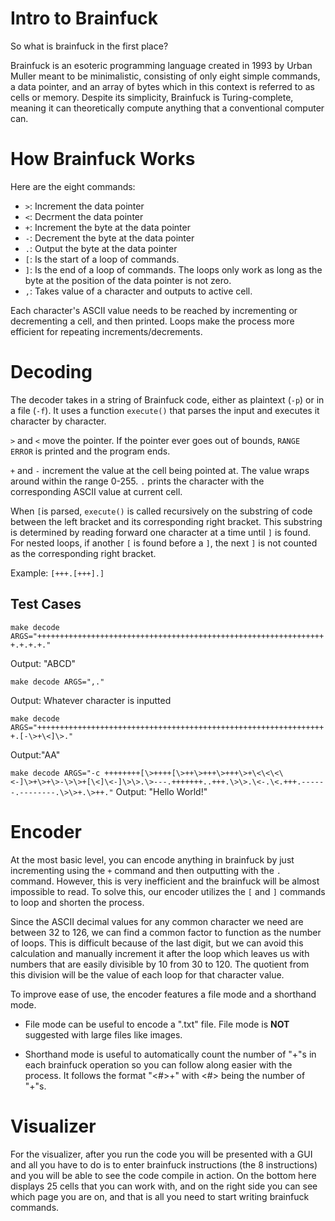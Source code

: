 # Intro to Brainfuck
So what is brainfuck in the first place?

Brainfuck is an esoteric programming language created in 1993 by Urban Muller meant to be minimalistic, consisting of only eight simple commands, a data pointer, and an array of bytes which in this context is referred to as cells or memory. Despite its simplicity, Brainfuck is Turing-complete, meaning it can theoretically compute anything that a conventional computer can.

# How Brainfuck Works

Here are the eight commands:
- `>`: Increment the data pointer
- `<`: Decrment the data pointer
- `+`: Increment the byte at the data pointer
- `-`: Decrement the byte at the data pointer
- `.`: Output the byte at the data pointer
- `[`: Is the start of a loop of commands.
- `]`: Is the end of a loop of commands.
The loops only work as long as the byte at the position of the data pointer is not zero.
- `,`: Takes value of a character and outputs to active cell.

Each character's ASCII value needs to be reached by incrementing or decrementing a cell, and then printed. Loops make the process more efficient for repeating increments/decrements.

# Decoding

The decoder takes in a string of Brainfuck code, either as plaintext (`-p`) or in a file (`-f`). It uses a function `execute()` that parses the input and executes it character by character.

`>` and `<` move the pointer. If the pointer ever goes out of bounds, `RANGE ERROR` is printed and the program ends.

`+` and `-` increment the value at the cell being pointed at. The value wraps around within the range 0-255. `.` prints the character with the corresponding ASCII value at current cell.

When `[`is parsed, `execute()` is called recursively on the substring of code between the left bracket and its corresponding right bracket. This substring is determined by reading forward one character at a time until `]` is found. For nested loops, if another `[` is found before a `]`, the next `]` is not counted as the corresponding right bracket.

Example: `[+++.[+++].]`

## Test Cases

`make decode ARGS="+++++++++++++++++++++++++++++++++++++++++++++++++++++++++++++++++.+.+.+."`

Output: "ABCD"

`make decode ARGS=",."`

Output: Whatever character is inputted

`make decode ARGS="+++++++++++++++++++++++++++++++++++++++++++++++++++++++++++++++++.[-\>+\<]\>."`

Output:"AA"

`make decode ARGS="-c ++++++++[\>++++[\>++\>+++\>+++\>+\<\<\<\<-]\>+\>+\>-\>\>+[\<]\<-]\>\>.\>---.+++++++..+++.\>\>.\<-.\<.+++.------.--------.\>\>+.\>++."`
Output: "Hello World!"

# Encoder
At the most basic level, you can encode anything in brainfuck by just incrementing using the `+` command and then outputting with the `.` command. However, this is very inefficient and the brainfuck will be almost impossible to read. To solve this, our encoder utilizes the `[` and `]` commands to loop and shorten the process. 

Since the ASCII decimal values for any common character we need are between 32 to 126, we can find a common factor to function as the number of loops. This is difficult because of the last digit, but we can avoid this calculation and manually increment it after the loop which leaves us with numbers that are easily divisible by 10 from 30 to 120. The quotient from this division will be the value of each loop for that character value.

To improve ease of use, the encoder features a file mode and a shorthand mode. 

- File mode can be useful to encode a ".txt" file. File mode is **NOT** suggested with large files like images.

- Shorthand mode is useful to automatically count the number of "+"s in each brainfuck operation so you can follow along easier with the process. It follows the format "<#>+" with <#> being the number of "+"s.

# Visualizer
For the visualizer, after you run the code you will be presented with a GUI and all you have to do is to enter brainfuck instructions (the 8 instructions) and you will be able to see the code compile in action. On the bottom here displays 25 cells that you can work with, and on the right side you can see which page you are on, and that is all you need to start writing brainfuck commands.
